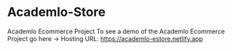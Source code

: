 # Academlo-Store
Academlo Ecommerce Project
To see a demo of the Academlo Ecommerce Project go here -> Hosting URL: https://academlo-estore.netlify.app

